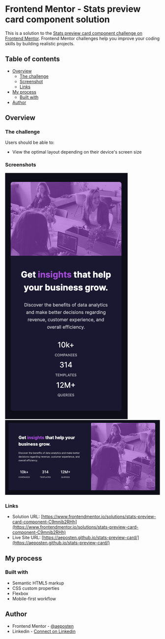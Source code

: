 # Frontend Mentor - Stats preview card component solution

This is a solution to the [Stats preview card component challenge on Frontend Mentor](https://www.frontendmentor.io/challenges/stats-preview-card-component-8JqbgoU62). Frontend Mentor challenges help you improve your coding skills by building realistic projects. 

## Table of contents

- [Overview](#overview)
  - [The challenge](#the-challenge)
  - [Screenshot](#screenshot)
  - [Links](#links)
- [My process](#my-process)
  - [Built with](#built-with)
- [Author](#author)

## Overview

### The challenge

Users should be able to:

- View the optimal layout depending on their device's screen size

### Screenshots

![Mobile Screenshot](./screenshot-mobile.png)
![Desktop Screenshot](./screenshot-desktop.png)

### Links

- Solution URL: [https://www.frontendmentor.io/solutions/stats-preview-card-component-C9mnib2RHh](https://www.frontendmentor.io/solutions/stats-preview-card-component-C9mnib2RHh)
- Live Site URL: [https://aeposten.github.io/stats-preview-card/](https://aeposten.github.io/stats-preview-card/)

## My process

### Built with

- Semantic HTML5 markup
- CSS custom properties
- Flexbox
- Mobile-first workflow

## Author

- Frontend Mentor - [@aeposten](https://www.frontendmentor.io/profile/aeposten)
- Linkedin - [Connect on Linkedin](https://www.linkedin.com/in/aeposten/)
